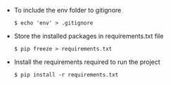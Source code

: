 * To include the env folder to gitignore 
    
    `$ echo 'env' > .gitignore`

* Store the installed packages in requirements.txt file 
    
    `$ pip freeze > requirements.txt`

* Install the requirements required to run the project 
    
    `$ pip install -r requirements.txt`

